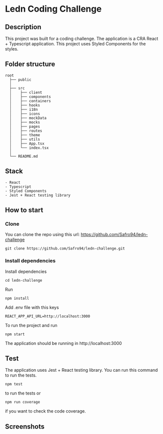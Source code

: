 # Ledn Coding Challenge

## Description

This project was built for a coding challenge. The application is a CRA React + Typescript application. This project uses Styled Components for the styles.

## Folder structure

    root
      ├── public
      │
      ├── src
      │    ├── client
      │    ├── components
      │    ├── containers
      │    ├── hooks
      │    ├── i18n
      │    ├── icons
      │    ├── mockData
      │    ├── mocks
      │    ├── pages
      │    ├── routes
      │    ├── theme
      │    ├── utils
      │    ├── App.tsx
      │    └── index.tsx
      │
      └── README.md

## Stack

    - React
    - Typescript
    - Styled Components
    - Jest + React testing library

## How to start

### Clone

You can clone the repo using this url: https://github.com/Safro94/ledn-challenge

```
git clone https://github.com/Safro94/ledn-challenge.git
```

### Install dependencies

Install dependencies

```
cd ledn-challenge
```

Run

```
npm install
```

Add .env file with this keys

```
REACT_APP_API_URL=http://localhost:3000
```

To run the project and run

```
npm start
```

The application should be running in http://localhost:3000

## Test

The application uses Jest + React testing library. You can run this command to run the tests.

```
npm test
```

to run the tests or

```
npm run coverage
```

if you want to check the code coverage.

## Screenshots


